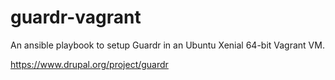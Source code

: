 # guardr-vagrant
An ansible playbook to setup Guardr in an Ubuntu Xenial 64-bit Vagrant VM.

https://www.drupal.org/project/guardr
